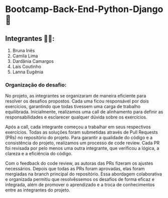# Bootcamp-Back-End-Python-Django 🐍

## Integrantes 👩‍💻:

1. Bruna Inês
2. Camila Lima
3. Dardânia Camargos
4. Lais Coutinho
5. Lanna Eugênia

### Organização do desafio: 

No projeto, as integrantes se organizaram de maneira eficiente para resolver os desafios propostos. Cada uma ficou responsável por dois exercícios, garantindo que todas tivessem uma carga de trabalho equilibrada. Inicialmente, realizamos uma call de alinhamento para definir as responsabilidades e esclarecer qualquer dúvida sobre os exercícios.

Após a call, cada integrante começou a trabalhar em seus respectivos exercícios. Todas as soluções foram submetidas através de Pull Requests (PRs) no repositório do projeto. Para garantir a qualidade do código e a consistência do projeto, realizamos um processo de code review. Cada PR foi revisada por pelo menos uma outra integrante, que verificou a lógica, a clareza e a eficiência do código.

Com o feedback do code review, as autoras das PRs fizeram os ajustes necessários. Depois que todas as PRs foram aprovadas, elas foram mergiadas na branch principal do repositório. Essa abordagem colaborativa e organizada permitiu que resolvêssemos os desafios de forma eficaz e integrada, além de promover o aprendizado e a troca de conhecimentos entre as integrantes do projeto.

